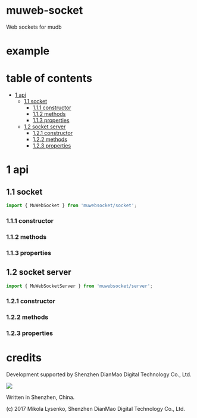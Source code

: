 # muweb-socket
Web sockets for mudb

# example

# table of contents

   * [1 api](#section_1)
      * [1.1 socket](#section_1.1)
         * [1.1.1 constructor](#section_1.1.1)
         * [1.1.2 methods](#section_1.1.2)
         * [1.1.3 properties](#section_1.1.3)
      * [1.2 socket server](#section_1.2)
         * [1.2.1 constructor](#section_1.2.1)
         * [1.2.2 methods](#section_1.2.2)
         * [1.2.3 properties](#section_1.2.3)

# <a name="section_1"></a> 1 api

## <a name="section_1.1"></a> 1.1 socket

```javascript
import { MuWebSocket } from 'muwebsocket/socket';
```

### <a name="section_1.1.1"></a> 1.1.1 constructor

### <a name="section_1.1.2"></a> 1.1.2 methods

### <a name="section_1.1.3"></a> 1.1.3 properties

## <a name="section_1.2"></a> 1.2 socket server

```javascript
import { MuWebSocketServer } from 'muwebsocket/server';
```

### <a name="section_1.2.1"></a> 1.2.1 constructor

### <a name="section_1.2.2"></a> 1.2.2 methods

### <a name="section_1.2.3"></a> 1.2.3 properties

# credits
Development supported by Shenzhen DianMao Digital Technology Co., Ltd.

<img src="https://raw.githubusercontent.com/mikolalysenko/mudb/master/img/logo.png" />

Written in Shenzhen, China.

(c) 2017 Mikola Lysenko, Shenzhen DianMao Digital Technology Co., Ltd.


